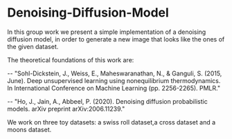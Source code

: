 # Denoising-Diffusion-Model
In this group work we present a simple implementation of a denoising diffusion model, in order to generate a new image that looks like the ones of the given dataset.  

The theoretical foundations of this work are:

-- "Sohl-Dickstein, J., Weiss, E., Maheswaranathan, N., & Ganguli, S. (2015, June). Deep unsupervised learning using nonequilibrium thermodynamics. In International Conference on Machine Learning (pp. 2256-2265). PMLR." 

-- "Ho, J., Jain, A., Abbeel, P. (2020). Denoising diffusion probabilistic models. arXiv preprint arXiv:2006.11239."

We work on three toy datasets: a swiss roll dataset,a cross dataset and a moons dataset.
